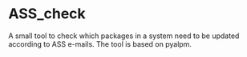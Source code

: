 # ASS_check

A small tool to check which packages in a system need to be updated
according to ASS e-mails.
The tool is based on pyalpm.
